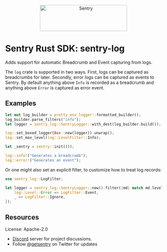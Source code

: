 <p align="center">
  <a href="https://sentry.io/?utm_source=github&utm_medium=logo" target="_blank">
    <img src="https://sentry-brand.storage.googleapis.com/sentry-wordmark-dark-280x84.png" alt="Sentry" width="280" height="84">
  </a>
</p>

# Sentry Rust SDK: sentry-log

Adds support for automatic Breadcrumb and Event capturing from logs.

The `log` crate is supported in two ways. First, logs can be captured as
breadcrumbs for later. Secondly, error logs can be captured as events to
Sentry. By default anything above `Info` is recorded as a breadcrumb and
anything above `Error` is captured as error event.

## Examples

```rust
let mut log_builder = pretty_env_logger::formatted_builder();
log_builder.parse_filters("info");
let logger = sentry_log::SentryLogger::with_dest(log_builder.build());

log::set_boxed_logger(Box::new(logger)).unwrap();
log::set_max_level(log::LevelFilter::Info);

let _sentry = sentry::init(());

log::info!("Generates a breadcrumb");
log::error!("Generates an event");
```

Or one might also set an explicit filter, to customize how to treat log
records:

```rust
use sentry_log::LogFilter;

let logger = sentry_log::SentryLogger::new().filter(|md| match md.level() {
    log::Level::Error => LogFilter::Event,
    _ => LogFilter::Ignore,
});
```

## Resources

License: Apache-2.0

- [Discord](https://discord.gg/ez5KZN7) server for project discussions.
- Follow [@getsentry](https://twitter.com/getsentry) on Twitter for updates
